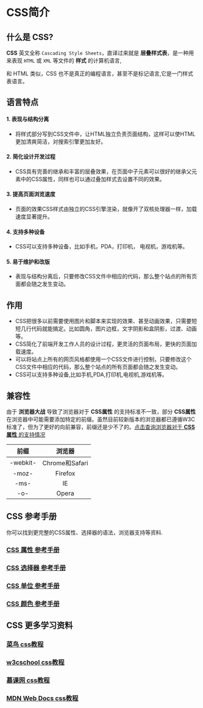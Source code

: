 # CSS简介

## 什么是 CSS?

<!-- - CSS 指**层叠样式表** (Cascading Style Sheets)
- 样式定义**如何显示** HTML 元素
- 样式通常存储在**样式表**中
- 把样式添加到 HTML 中，是为了**解决内容与表现分离的问题**
- **外部样式表**可以极大提高工作效率
- 外部样式表通常存储在 **CSS 文件**中
- 多个样式定义可**层叠**为一个 -->

 **CSS** 英文全称 `Cascading Style Sheets`，直译过来就是 **层叠样式表**，是一种用来表现 `HTML` 或 `XML` 等文件的 **样式** 的计算机语言,

 和 HTML 类似，CSS 也不是真正的编程语言，甚至不是标记语言,它是一门样式表语言。

## 语言特点

#### 1. 表现与结构分离
- 将样式部分写到CSS文件中，让HTML独立负责页面结构，这样可以使HTML更加清爽简洁，对搜索引擎更加友好。
#### 2. 简化设计开发过程
- CSS具有完善的继承和丰富的层叠效果，在页面中子元素可以很好的继承父元素中的CSS属性，同样也可以通过叠加样式去设置不同的效果。
#### 3. 提高页面浏览速度
- 页面的效果CSS样式由独立的CSS引擎渲染，就像开了双核处理器一样，加载速度显著提升。
#### 4. 支持多种设备
- CSS可以支持多种设备，比如手机，PDA，打印机， 电视机，游戏机等。
#### 5. 易于维护和改版
- 表现与结构分离后，只要修改CSS文件中相应的代码，那么整个站点的所有页面都会随之发生变动。

## 作用

- CSS把很多以前需要使用图片和脚本来实现的效果、甚至动画效果，只需要短短几行代码就能搞定。比如圆角，图片边框，文字阴影和盒阴影，过渡、动画等。
- CSS简化了前端开发工作人员的设计过程，更灵活的页面布局，更快的页面加载速度。
- 可以将站点上所有的网页风格都使用一个CSS文件进行控制，只要修改这个CSS文件中相应的代码，那么整个站点的所有页面都会随之发生变动。
- CSS可以支持多种设备,比如手机,PDA,打印机,电视机,游戏机等。


## 兼容性

由于 **浏览器大战** 导致了浏览器对于 **CSS属性** 的支持标准不一致，部分 **CSS属性** 在浏览器中可能需要添加特定的前缀。虽然目前较新版本的浏览器都已遵循W3C标准了，但为了更好的向前兼容，前缀还是少不了的。[点击查询浏览器对于 **CSS属性** 的支持情况](https://caniuse.com/)

| 前缀 		| 浏览器			| 
| :-------: | :---------------: |
| -webkit- 	| Chrome和Safari 	|
| -moz- 	| Firefox 			|
| -ms- 		| IE 				|
| -o- 		| Opera 			|


## CSS 参考手册

你可以找到更完整的CSS属性、选择器的语法，浏览器支持等资料.

### <a href="https://www.runoob.com/cssref/css-reference.html" target="_blank">CSS 属性 参考手册</a>
### <a href="https://www.runoob.com/cssref/css-selectors.html" target="_blank">CSS 选择器 参考手册</a>
### <a href="https://www.runoob.com/cssref/css-units.html" target="_blank">CSS 单位 参考手册</a>
### <a href="https://www.runoob.com/cssref/css-colors.html" target="_blank">CSS 颜色 参考手册</a>

## CSS 更多学习资料

### <a href="https://www.runoob.com/css/css-tutorial.html" target="_blank">菜鸟 css教程</a>
### <a href="https://www.w3school.com.cn/css/index.asp" target="_blank">w3cschool css教程</a>
### <a href="https://www.imooc.com/learn/9"  target="_blank">慕课网 css教程</a>
### <a href="https://developer.mozilla.org/zh-CN/docs/Web/CSS"  target="_blank" >MDN Web Docs css教程</a>
